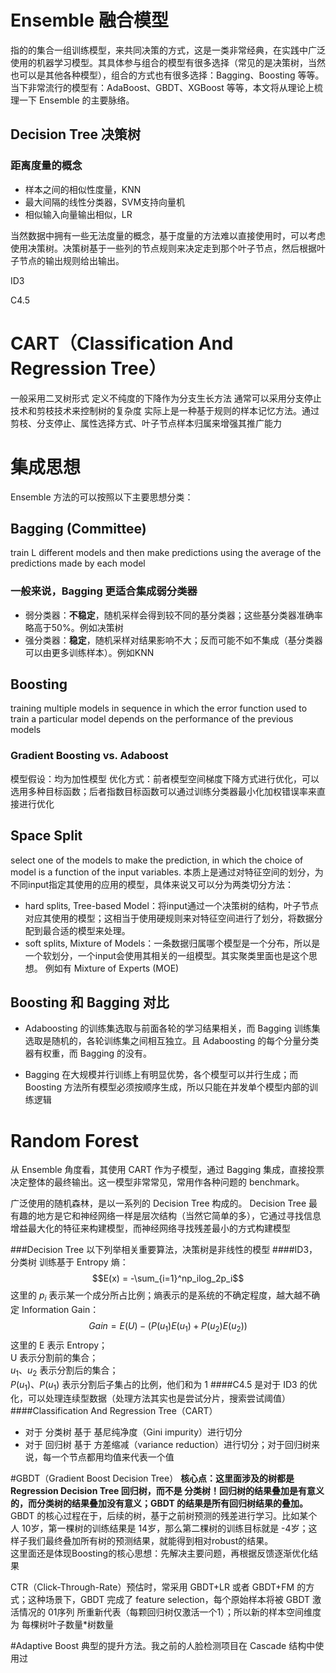 # Ensemble 融合模型
指的的集合一组训练模型，来共同决策的方式，这是一类非常经典，在实践中广泛使用的机器学习模型。其具体参与组合的模型有很多选择（常见的是决策树，当然也可以是其他各种模型），组合的方式也有很多选择：Bagging、Boosting 等等。当下非常流行的模型有：AdaBoost、GBDT、XGBoost 等等，本文将从理论上梳理一下 Ensemble 的主要脉络。

## Decision Tree 决策树

### 距离度量的概念
- 样本之间的相似性度量，KNN
- 最大间隔的线性分类器，SVM支持向量机
- 相似输入向量输出相似，LR

当然数据中拥有一些无法度量的概念，基于度量的方法难以直接使用时，可以考虑使用决策树。决策树基于一些列的节点规则来决定走到那个叶子节点，然后根据叶子节点的输出规则给出输出。



ID3

C4.5



# CART（Classification And Regression Tree）
一般采用二叉树形式
定义不纯度的下降作为分支生长方法
通常可以采用分支停止技术和剪枝技术来控制树的复杂度
实际上是一种基于规则的样本记忆方法。通过剪枝、分支停止、属性选择方式、叶子节点样本归属来增强其推广能力



# 集成思想
Ensemble 方法的可以按照以下主要思想分类：
## Bagging (Committee)
train L different models and then make predictions using the average of the predictions made by each model

### 一般来说，Bagging 更适合集成弱分类器
- 弱分类器：**不稳定**，随机采样会得到较不同的基分类器；这些基分类器准确率略高于50%。例如决策树
- 强分类器：**稳定**，随机采样对结果影响不大；反而可能不如不集成（基分类器可以由更多训练样本）。例如KNN



## Boosting
training multiple models in sequence in which the error function used to train a particular model depends on the performance of the previous models


### Gradient Boosting vs. Adaboost
模型假设：均为加性模型
优化方式：前者模型空间梯度下降方式进行优化，可以选用多种目标函数；后者指数目标函数可以通过训练分类器最小化加权错误率来直接进行优化



## Space Split
select one of the models to make the prediction, in which the choice of model is a function of the input variables.
本质上是通过对特征空间的划分，为不同input指定其使用的应用的模型，具体来说又可以分为两类切分方法：
- hard splits, Tree-based Model：将input通过一个决策树的结构，叶子节点对应其使用的模型；这相当于使用硬规则来对特征空间进行了划分，将数据分配到最合适的模型来处理。
- soft splits, Mixture of Models：一条数据归属哪个模型是一个分布，所以是一个软划分，一个input会使用其相关的一组模型。其实聚类里面也是这个思想。
例如有 Mixture of Experts (MOE)

## Boosting 和 Bagging 对比

- Adaboosting 的训练集选取与前面各轮的学习结果相关，而 Bagging 训练集选取是随机的，各轮训练集之间相互独立。且 Adaboosting 的每个分量分类器有权重，而 Bagging 的没有。


- Bagging 在大规模并行训练上有明显优势，各个模型可以并行生成；而 Boosting 方法所有模型必须按顺序生成，所以只能在并发单个模型内部的训练逻辑

# Random Forest
从 Ensemble 角度看，其使用 CART 作为子模型，通过 Bagging 集成，直接投票决定整体的最终输出。这一模型非常常见，常用作各种问题的 benchmark。


广泛使用的随机森林，是以一系列的 Decision Tree 构成的。 Decision Tree 最有趣的地方是它和神经网络一样是层次结构（当然它简单的多），它通过寻找信息增益最大化的特征来构建模型，而神经网络寻找残差最小的方式构建模型

###Decision Tree
以下列举相关重要算法，决策树是非线性的模型
####ID3，分类树
训练基于 Entropy 熵：
$$E(x) = -\sum_{i=1}^np_ilog_2p_i$$
这里的 $p_i$ 表示某一个成分所占比例；熵表示的是系统的不确定程度，越大越不确定
Information Gain：
$$Gain = E(U)-(P(u_1)E(u_1)+P(u_2)E(u_2))$$
这里的 E 表示 Entropy；  
U 表示分割前的集合；  
$u_1、u_2$ 表示分割后的集合；  
$P(u_1)、P(u_1)$ 表示分割后子集占的比例，他们和为 1
####C4.5
是对于 ID3 的优化，可以处理连续型数据（处理方法其实也是尝试分片，搜索尝试阈值）
####Classification And Regression Tree（CART）
- 对于 分类树 基于 基尼纯净度（Gini impurity）进行切分
- 对于 回归树 基于 方差缩减（variance reduction）进行切分；对于回归树来说，每一个节点都用均值来代表一个值


#GBDT（Gradient Boost Decision Tree）
**核心点：这里面涉及的树都是 Regression Decision Tree 回归树，而不是 分类树！回归树的结果叠加是有意义的，而分类树的结果叠加没有意义；GBDT 的结果是所有回归树结果的叠加。**  
GBDT 的核心过程在于，后续的树，基于之前树预测的残差进行学习。比如某个人 10岁，第一棵树的训练结果是 14岁，那么第二棵树的训练目标就是 -4岁；这样子我们最终叠加所有树的预测结果，就能得到相对robust的结果。  
这里面还是体现Boosting的核心思想：先解决主要问题，再根据反馈逐渐优化结果  

CTR（Click-Through-Rate）预估时，常采用 GBDT+LR 或者 GBDT+FM 的方式；这种场景下，GBDT 完成了 feature selection，每个原始样本将被 GBDT 激活情况的 01序列 所重新代表（每颗回归树仅激活一个1）；所以新的样本空间维度为 每棵树叶子数量*树数量

#Adaptive Boost
典型的提升方法。我之前的人脸检测项目在 Cascade 结构中使用过

